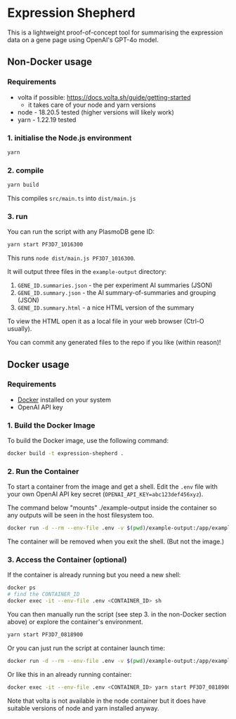 # Expression Shepherd

This is a lightweight proof-of-concept tool for summarising the expression data on a gene page using OpenAI's GPT-4o model.

## Non-Docker usage

### Requirements

- volta if possible: https://docs.volta.sh/guide/getting-started
  - it takes care of your node and yarn versions
- node - 18.20.5 tested (higher versions will likely work) 
- yarn - 1.22.19 tested

### 1. initialise the Node.js environment

```bash
yarn
```

### 2. compile

```bash
yarn build
```

This compiles `src/main.ts` into `dist/main.js`

### 3. run

You can run the script with any PlasmoDB gene ID:

```bash
yarn start PF3D7_1016300
```

This runs `node dist/main.js PF3D7_1016300`.

It will output three files in the `example-output` directory:

1. `GENE_ID.summaries.json` - the per experiment AI summaries (JSON)
2. `GENE_ID.summary.json` - the AI summary-of-summaries and grouping (JSON)
3. `GENE_ID.summary.html` - a nice HTML version of the summary

To view the HTML open it as a local file in your web browser (Ctrl-O usually).

You can commit any generated files to the repo if you like (within reason)!

## Docker usage
### Requirements

- [Docker](https://www.docker.com/) installed on your system
- OpenAI API key

### 1. Build the Docker Image

To build the Docker image, use the following command:

```bash
docker build -t expression-shepherd .
```

### 2. Run the Container

To start a container from the image and get a shell.  Edit the `.env` file with your own
OpenAI API key secret (`OPENAI_API_KEY=abc123def456xyz`).

The command below "mounts" ./example-output inside the container so any outputs will be seen
in the host filesystem too.

```bash
docker run -d --rm --env-file .env -v $(pwd)/example-output:/app/example-output expression-shepherd sh
```
The container will be removed when you exit the shell. (But not the image.)

### 3. Access the Container (optional)

If the container is already running but you need a new shell:

```bash
docker ps
# find the CONTAINER_ID
docker exec -it --env-file .env <CONTAINER_ID> sh
```

You can then manually run the script (see step 3. in the non-Docker section above) or explore the container's environment.

```bash
yarn start PF3D7_0818900
```

Or you can just run the script at container launch time: 

```bash
docker run -d --rm --env-file .env -v $(pwd)/example-output:/app/example-output expression-shepherd yarn start PF3D7_0818900
```

Or like this in an already running container:

```bash
docker exec -it --env-file .env <CONTAINER_ID> yarn start PF3D7_0818900
```

Note that volta is not available in the node container but it does have suitable versions of node and yarn installed anyway.
